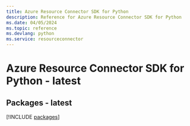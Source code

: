 ```yaml
---
title: Azure Resource Connector SDK for Python
description: Reference for Azure Resource Connector SDK for Python
ms.date: 04/05/2024
ms.topic: reference
ms.devlang: python
ms.service: resourceconnector
---
```

# Azure Resource Connector SDK for Python - latest
## Packages - latest
[!INCLUDE [packages](resource-connector-index.md)]